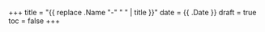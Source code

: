 +++
title = "{{ replace .Name "-" " " | title }}"
date  = {{ .Date }}
draft = true
toc   = false
+++

